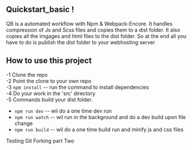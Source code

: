 ## Quickstart_basic !

QB is a automated workflow with Npm & Webpack-Encore.
It handles compression of Js and Scss files and copies them to a dist folder.
It also copies all the imgages and html files to the dist folder.
So at the end all you have to do is publish the dist folder to your webhosting server

## How to use this project

-1 Clone the repo  
-2 Point the clone to your own repo  
-3 `npm install` -- run the command to install dependencies  
-4 Do your work in the 'src' directory  
-5 Commands build your dist folder.

- `npm run dev` -- wil do a one time dev run
- `npm run watch` -- wil run in the background and do a dev build upon file change
- `npm run build` -- wil do a one time build run and minify js and css files


Testing Git Forking
part Two
